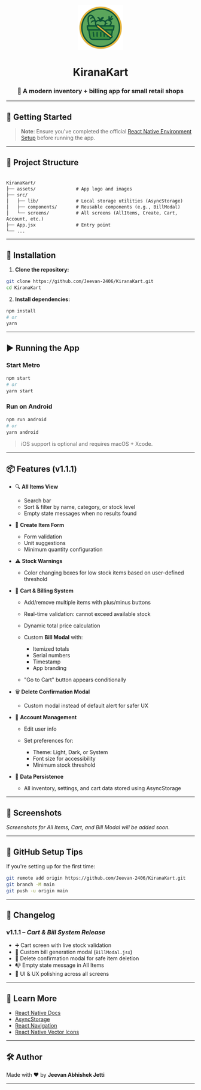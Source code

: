 <div align="center">
  <img src="assets/app-logo.png" alt="KiranaKart Logo" width="120" />

  # KiranaKart
  ### 🛒 A modern inventory + billing app for small retail shops
</div>

---

## 🚀 Getting Started

> **Note**: Ensure you've completed the official [React Native Environment Setup](https://reactnative.dev/docs/environment-setup) before running the app.

---

## 🧱 Project Structure

```

KiranaKart/
├── assets/               # App logo and images
├── src/
│   ├── lib/              # Local storage utilities (AsyncStorage)
│   ├── components/       # Reusable components (e.g., BillModal)
│   └── screens/          # All screens (AllItems, Create, Cart, Account, etc.)
├── App.jsx               # Entry point
└── ...

````

---

## 🔧 Installation

1. **Clone the repository:**

```bash
git clone https://github.com/Jeevan-2406/KiranaKart.git
cd KiranaKart
````

2. **Install dependencies:**

```bash
npm install
# or
yarn
```

---

## ▶️ Running the App

### Start Metro

```bash
npm start
# or
yarn start
```

### Run on Android

```bash
npm run android
# or
yarn android
```

> iOS support is optional and requires macOS + Xcode.

---

## 📦 Features (v1.1.1)

* 🔍 **All Items View**

  * Search bar
  * Sort & filter by name, category, or stock level
  * Empty state messages when no results found

* 🧾 **Create Item Form**

  * Form validation
  * Unit suggestions
  * Minimum quantity configuration

* ⚠️ **Stock Warnings**

  * Color changing boxes for low stock items based on user-defined threshold

* 🛒 **Cart & Billing System**

  * Add/remove multiple items with plus/minus buttons
  * Real-time validation: cannot exceed available stock
  * Dynamic total price calculation
  * Custom **Bill Modal** with:

    * Itemized totals
    * Serial numbers
    * Timestamp
    * App branding
  * "Go to Cart" button appears conditionally

* 🗑️ **Delete Confirmation Modal**

  * Custom modal instead of default alert for safer UX

* 🧑 **Account Management**

  * Edit user info
  * Set preferences for:

    * Theme: Light, Dark, or System
    * Font size for accessibility
    * Minimum stock threshold

* 💾 **Data Persistence**

  * All inventory, settings, and cart data stored using AsyncStorage

---

## 📸 Screenshots

*Screenshots for All Items, Cart, and Bill Modal will be added soon.*

---

## 📁 GitHub Setup Tips

If you're setting up for the first time:

```bash
git remote add origin https://github.com/Jeevan-2406/KiranaKart.git
git branch -M main
git push -u origin main
```

---

## 📜 Changelog

### v1.1.1 – *Cart & Bill System Release*

* ➕ Cart screen with live stock validation
* 🧾 Custom bill generation modal (`BillModal.jsx`)
* 🛑 Delete confirmation modal for safe item deletion
* 📭 Empty state message in All Items
* 🎨 UI & UX polishing across all screens

---

## 🧠 Learn More

* [React Native Docs](https://reactnative.dev/docs/getting-started)
* [AsyncStorage](https://react-native-async-storage.github.io/async-storage/)
* [React Navigation](https://reactnavigation.org/)
* [React Native Vector Icons](https://github.com/oblador/react-native-vector-icons)

---

## 🛠️ Author

Made with ❤️ by **Jeevan Abhishek Jetti**

---
